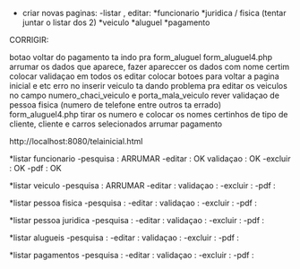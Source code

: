 - criar novas paginas:
   -listar , editar:
        *funcionario
        *juridica / fisica (tentar juntar o listar dos 2)
        *veiculo
        *aluguel
        *pagamento


CORRIGIR:

   botao voltar do pagamento ta indo pra form_aluguel
   form_aluguel4.php arrumar os dados que aparece, fazer apareccer os dados com nome certim
   colocar validaçao em todos os editar
   colocar botoes para voltar a pagina inicial e etc
   erro no inserir veiculo
   ta dando problema pra editar os veiculos no campo numero_chaci_veiculo e porta_mala_veiculo
   rever validaçao de pessoa fisica (numero de telefone entre outros ta errado)
   form_aluguel4.php tirar os numero e colocar os nomes certinhos de tipo de cliente, cliente e carros selecionados
   arrumar pagamento

http://localhost:8080/telainicial.html

*listar funcionario
   -pesquisa : ARRUMAR
   -editar : OK
      validaçao : OK
   -excluir : OK
   -pdf : OK



*listar veiculo
   -pesquisa : ARRUMAR
   -editar :
      validaçao :
   -excluir :
   -pdf :



*listar pessoa fisica
   -pesquisa :
   -editar :
      validaçao :
   -excluir :
   -pdf :



*listar pessoa juridica
   -pesquisa :
   -editar :
      validaçao :
   -excluir :
   -pdf :



*listar alugueis
   -pesquisa :
   -editar :
      validaçao :
   -excluir :
   -pdf :



*listar pagamentos
   -pesquisa :
   -editar :
      validaçao :
   -excluir :
   -pdf :


